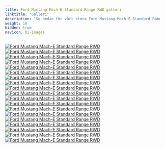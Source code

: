 ```yaml
---
title: Ford Mustang Mach-E Standard Range RWD galleri
linktitle: "Galleri"
description: "Se nedan för vårt stora Ford Mustang Mach-E Standard Range RWD-bildgalleri. Klicka på bilderna för högupplösta versioner."
weight: 10
hidden: true
navicon: bi-images
---
```

<!-- markdownlint-disable MD033 -->
<div class="row" id ="my-gallery">
	<div class="pswp-grid-item col-6 col-md-4">
		<a href="https://media.evkx.net/multimedia/models/ford/mustang_mach-e/mustang_mach-e_standard_range_rwd/charging_1.jpg"
data-pswp-src="https://media.evkx.net/multimedia/models/ford/mustang_mach-e/mustang_mach-e_standard_range_rwd/charging_1.jpg"
data-pswp-width="3000"
data-pswp-height="1736" 
target="_blank">
			<img src="https://media.evkx.net/multimedia/models/ford/mustang_mach-e/mustang_mach-e_standard_range_rwd/charging_1_xst.jpg" alt="Ford Mustang Mach-E Standard Range RWD" class="img-fluid img-thumbnail" />
		</a>
	</div>
	<div class="pswp-grid-item col-6 col-md-4">
		<a href="https://media.evkx.net/multimedia/models/ford/mustang_mach-e/mustang_mach-e_standard_range_rwd/charging_2.jpg"
data-pswp-src="https://media.evkx.net/multimedia/models/ford/mustang_mach-e/mustang_mach-e_standard_range_rwd/charging_2.jpg"
data-pswp-width="3000"
data-pswp-height="1999" 
target="_blank">
			<img src="https://media.evkx.net/multimedia/models/ford/mustang_mach-e/mustang_mach-e_standard_range_rwd/charging_2_xst.jpg" alt="Ford Mustang Mach-E Standard Range RWD" class="img-fluid img-thumbnail" />
		</a>
	</div>
	<div class="pswp-grid-item col-6 col-md-4">
		<a href="https://media.evkx.net/multimedia/models/ford/mustang_mach-e/mustang_mach-e_standard_range_rwd/exterior_1.jpg"
data-pswp-src="https://media.evkx.net/multimedia/models/ford/mustang_mach-e/mustang_mach-e_standard_range_rwd/exterior_1.jpg"
data-pswp-width="3000"
data-pswp-height="1642" 
target="_blank">
			<img src="https://media.evkx.net/multimedia/models/ford/mustang_mach-e/mustang_mach-e_standard_range_rwd/exterior_1_xst.jpg" alt="Ford Mustang Mach-E Standard Range RWD" class="img-fluid img-thumbnail" />
		</a>
	</div>
	<div class="pswp-grid-item col-6 col-md-4">
		<a href="https://media.evkx.net/multimedia/models/ford/mustang_mach-e/mustang_mach-e_standard_range_rwd/exterior_2.jpg"
data-pswp-src="https://media.evkx.net/multimedia/models/ford/mustang_mach-e/mustang_mach-e_standard_range_rwd/exterior_2.jpg"
data-pswp-width="3000"
data-pswp-height="2001" 
target="_blank">
			<img src="https://media.evkx.net/multimedia/models/ford/mustang_mach-e/mustang_mach-e_standard_range_rwd/exterior_2_xst.jpg" alt="Ford Mustang Mach-E Standard Range RWD" class="img-fluid img-thumbnail" />
		</a>
	</div>
	<div class="pswp-grid-item col-6 col-md-4">
		<a href="https://media.evkx.net/multimedia/models/ford/mustang_mach-e/mustang_mach-e_standard_range_rwd/exterior_3.jpg"
data-pswp-src="https://media.evkx.net/multimedia/models/ford/mustang_mach-e/mustang_mach-e_standard_range_rwd/exterior_3.jpg"
data-pswp-width="3000"
data-pswp-height="2001" 
target="_blank">
			<img src="https://media.evkx.net/multimedia/models/ford/mustang_mach-e/mustang_mach-e_standard_range_rwd/exterior_3_xst.jpg" alt="Ford Mustang Mach-E Standard Range RWD" class="img-fluid img-thumbnail" />
		</a>
	</div>
	<div class="pswp-grid-item col-6 col-md-4">
		<a href="https://media.evkx.net/multimedia/models/ford/mustang_mach-e/mustang_mach-e_standard_range_rwd/exterior_4.jpg"
data-pswp-src="https://media.evkx.net/multimedia/models/ford/mustang_mach-e/mustang_mach-e_standard_range_rwd/exterior_4.jpg"
data-pswp-width="3000"
data-pswp-height="2001" 
target="_blank">
			<img src="https://media.evkx.net/multimedia/models/ford/mustang_mach-e/mustang_mach-e_standard_range_rwd/exterior_4_xst.jpg" alt="Ford Mustang Mach-E Standard Range RWD" class="img-fluid img-thumbnail" />
		</a>
	</div>
	<div class="pswp-grid-item col-6 col-md-4">
		<a href="https://media.evkx.net/multimedia/models/ford/mustang_mach-e/mustang_mach-e_standard_range_rwd/exterior_5.jpg"
data-pswp-src="https://media.evkx.net/multimedia/models/ford/mustang_mach-e/mustang_mach-e_standard_range_rwd/exterior_5.jpg"
data-pswp-width="3000"
data-pswp-height="2250" 
target="_blank">
			<img src="https://media.evkx.net/multimedia/models/ford/mustang_mach-e/mustang_mach-e_standard_range_rwd/exterior_5_xst.jpg" alt="Ford Mustang Mach-E Standard Range RWD" class="img-fluid img-thumbnail" />
		</a>
	</div>
	<div class="pswp-grid-item col-6 col-md-4">
		<a href="https://media.evkx.net/multimedia/models/ford/mustang_mach-e/mustang_mach-e_standard_range_rwd/frontseats_1.jpg"
data-pswp-src="https://media.evkx.net/multimedia/models/ford/mustang_mach-e/mustang_mach-e_standard_range_rwd/frontseats_1.jpg"
data-pswp-width="3000"
data-pswp-height="1999" 
target="_blank">
			<img src="https://media.evkx.net/multimedia/models/ford/mustang_mach-e/mustang_mach-e_standard_range_rwd/frontseats_1_xst.jpg" alt="Ford Mustang Mach-E Standard Range RWD" class="img-fluid img-thumbnail" />
		</a>
	</div>
	<div class="pswp-grid-item col-6 col-md-4">
		<a href="https://media.evkx.net/multimedia/models/ford/mustang_mach-e/mustang_mach-e_standard_range_rwd/frunk_1.jpg"
data-pswp-src="https://media.evkx.net/multimedia/models/ford/mustang_mach-e/mustang_mach-e_standard_range_rwd/frunk_1.jpg"
data-pswp-width="3000"
data-pswp-height="1999" 
target="_blank">
			<img src="https://media.evkx.net/multimedia/models/ford/mustang_mach-e/mustang_mach-e_standard_range_rwd/frunk_1_xst.jpg" alt="Ford Mustang Mach-E Standard Range RWD" class="img-fluid img-thumbnail" />
		</a>
	</div>
	<div class="pswp-grid-item col-6 col-md-4">
		<a href="https://media.evkx.net/multimedia/models/ford/mustang_mach-e/mustang_mach-e_standard_range_rwd/headlights_1.jpg"
data-pswp-src="https://media.evkx.net/multimedia/models/ford/mustang_mach-e/mustang_mach-e_standard_range_rwd/headlights_1.jpg"
data-pswp-width="3000"
data-pswp-height="1999" 
target="_blank">
			<img src="https://media.evkx.net/multimedia/models/ford/mustang_mach-e/mustang_mach-e_standard_range_rwd/headlights_1_xst.jpg" alt="Ford Mustang Mach-E Standard Range RWD" class="img-fluid img-thumbnail" />
		</a>
	</div>
	<div class="pswp-grid-item col-6 col-md-4">
		<a href="https://media.evkx.net/multimedia/models/ford/mustang_mach-e/mustang_mach-e_standard_range_rwd/interior_1.jpg"
data-pswp-src="https://media.evkx.net/multimedia/models/ford/mustang_mach-e/mustang_mach-e_standard_range_rwd/interior_1.jpg"
data-pswp-width="3000"
data-pswp-height="1999" 
target="_blank">
			<img src="https://media.evkx.net/multimedia/models/ford/mustang_mach-e/mustang_mach-e_standard_range_rwd/interior_1_xst.jpg" alt="Ford Mustang Mach-E Standard Range RWD" class="img-fluid img-thumbnail" />
		</a>
	</div>
	<div class="pswp-grid-item col-6 col-md-4">
		<a href="https://media.evkx.net/multimedia/models/ford/mustang_mach-e/mustang_mach-e_standard_range_rwd/interior_2.jpg"
data-pswp-src="https://media.evkx.net/multimedia/models/ford/mustang_mach-e/mustang_mach-e_standard_range_rwd/interior_2.jpg"
data-pswp-width="3000"
data-pswp-height="1999" 
target="_blank">
			<img src="https://media.evkx.net/multimedia/models/ford/mustang_mach-e/mustang_mach-e_standard_range_rwd/interior_2_xst.jpg" alt="Ford Mustang Mach-E Standard Range RWD" class="img-fluid img-thumbnail" />
		</a>
	</div>
	<div class="pswp-grid-item col-6 col-md-4">
		<a href="https://media.evkx.net/multimedia/models/ford/mustang_mach-e/mustang_mach-e_standard_range_rwd/interior_3.jpg"
data-pswp-src="https://media.evkx.net/multimedia/models/ford/mustang_mach-e/mustang_mach-e_standard_range_rwd/interior_3.jpg"
data-pswp-width="3000"
data-pswp-height="2242" 
target="_blank">
			<img src="https://media.evkx.net/multimedia/models/ford/mustang_mach-e/mustang_mach-e_standard_range_rwd/interior_3_xst.jpg" alt="Ford Mustang Mach-E Standard Range RWD" class="img-fluid img-thumbnail" />
		</a>
	</div>
	<div class="pswp-grid-item col-6 col-md-4">
		<a href="https://media.evkx.net/multimedia/models/ford/mustang_mach-e/mustang_mach-e_standard_range_rwd/main_1.jpg"
data-pswp-src="https://media.evkx.net/multimedia/models/ford/mustang_mach-e/mustang_mach-e_standard_range_rwd/main_1.jpg"
data-pswp-width="3000"
data-pswp-height="1674" 
target="_blank">
			<img src="https://media.evkx.net/multimedia/models/ford/mustang_mach-e/mustang_mach-e_standard_range_rwd/main_1_xst.jpg" alt="Ford Mustang Mach-E Standard Range RWD" class="img-fluid img-thumbnail" />
		</a>
	</div>
	<div class="pswp-grid-item col-6 col-md-4">
		<a href="https://media.evkx.net/multimedia/models/ford/mustang_mach-e/mustang_mach-e_standard_range_rwd/rearlights_1.jpg"
data-pswp-src="https://media.evkx.net/multimedia/models/ford/mustang_mach-e/mustang_mach-e_standard_range_rwd/rearlights_1.jpg"
data-pswp-width="3000"
data-pswp-height="1999" 
target="_blank">
			<img src="https://media.evkx.net/multimedia/models/ford/mustang_mach-e/mustang_mach-e_standard_range_rwd/rearlights_1_xst.jpg" alt="Ford Mustang Mach-E Standard Range RWD" class="img-fluid img-thumbnail" />
		</a>
	</div>
	<div class="pswp-grid-item col-6 col-md-4">
		<a href="https://media.evkx.net/multimedia/models/ford/mustang_mach-e/mustang_mach-e_standard_range_rwd/screens_1.jpg"
data-pswp-src="https://media.evkx.net/multimedia/models/ford/mustang_mach-e/mustang_mach-e_standard_range_rwd/screens_1.jpg"
data-pswp-width="3000"
data-pswp-height="2000" 
target="_blank">
			<img src="https://media.evkx.net/multimedia/models/ford/mustang_mach-e/mustang_mach-e_standard_range_rwd/screens_1_xst.jpg" alt="Ford Mustang Mach-E Standard Range RWD" class="img-fluid img-thumbnail" />
		</a>
	</div>
	<div class="pswp-grid-item col-6 col-md-4">
		<a href="https://media.evkx.net/multimedia/models/ford/mustang_mach-e/mustang_mach-e_standard_range_rwd/secondrowseats_1.jpg"
data-pswp-src="https://media.evkx.net/multimedia/models/ford/mustang_mach-e/mustang_mach-e_standard_range_rwd/secondrowseats_1.jpg"
data-pswp-width="3000"
data-pswp-height="2250" 
target="_blank">
			<img src="https://media.evkx.net/multimedia/models/ford/mustang_mach-e/mustang_mach-e_standard_range_rwd/secondrowseats_1_xst.jpg" alt="Ford Mustang Mach-E Standard Range RWD" class="img-fluid img-thumbnail" />
		</a>
	</div>
	<div class="pswp-grid-item col-6 col-md-4">
		<a href="https://media.evkx.net/multimedia/models/ford/mustang_mach-e/mustang_mach-e_standard_range_rwd/speakers_1.jpg"
data-pswp-src="https://media.evkx.net/multimedia/models/ford/mustang_mach-e/mustang_mach-e_standard_range_rwd/speakers_1.jpg"
data-pswp-width="3000"
data-pswp-height="2250" 
target="_blank">
			<img src="https://media.evkx.net/multimedia/models/ford/mustang_mach-e/mustang_mach-e_standard_range_rwd/speakers_1_xst.jpg" alt="Ford Mustang Mach-E Standard Range RWD" class="img-fluid img-thumbnail" />
		</a>
	</div>
	<div class="pswp-grid-item col-6 col-md-4">
		<a href="https://media.evkx.net/multimedia/models/ford/mustang_mach-e/mustang_mach-e_standard_range_rwd/trunk_1.jpg"
data-pswp-src="https://media.evkx.net/multimedia/models/ford/mustang_mach-e/mustang_mach-e_standard_range_rwd/trunk_1.jpg"
data-pswp-width="3000"
data-pswp-height="1721" 
target="_blank">
			<img src="https://media.evkx.net/multimedia/models/ford/mustang_mach-e/mustang_mach-e_standard_range_rwd/trunk_1_xst.jpg" alt="Ford Mustang Mach-E Standard Range RWD" class="img-fluid img-thumbnail" />
		</a>
	</div>
</div>
<script type="module">
  import PhotoSwipeLightbox from '/js/photoswipe-lightbox.esm.js';
    const lightbox = new PhotoSwipeLightbox({
       gallery: '#my-gallery',
        children: 'a',
        pswpModule: () => import('/js/photoswipe.esm.js')
    });
lightbox.init();
</script>
